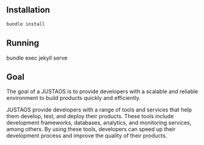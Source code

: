 ## Installation
```bash
bundle install
```

## Running
bundle exec jekyll serve


Goal
----
The goal of a JUSTAOS is to provide developers with a scalable and reliable environment to build products quickly and efficiently.

JUSTAOS provide developers with a range of tools and services that help them develop, test, and deploy their products. These tools include development frameworks, databases, analytics, and monitoring services, among others. By using these tools, developers can speed up their development process and improve the quality of their products.
